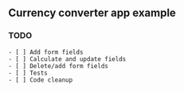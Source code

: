 ## Currency converter app example

### TODO

    - [ ] Add form fields
    - [ ] Calculate and update fields
    - [ ] Delete/add form fields
    - [ ] Tests
    - [ ] Code cleanup